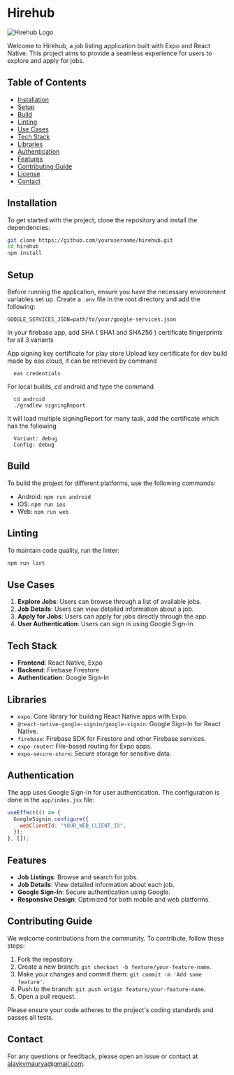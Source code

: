 
# Hirehub

![Hirehub Logo](https://res.cloudinary.com/dfh7pmyj0/image/upload/v1721490407/Screenshot_2024-07-20_211319_pgeqto.png)

Welcome to Hirehub, a job listing application built with Expo and React Native. This project aims to provide a seamless experience for users to explore and apply for jobs.

## Table of Contents
- [Installation](#installation)
- [Setup](#setup)
- [Build](#build)
- [Linting](#linting)
- [Use Cases](#use-cases)
- [Tech Stack](#tech-stack)
- [Libraries](#libraries)
- [Authentication](#authentication)
- [Features](#features)
- [Contributing Guide](#contributing-guide)
- [License](#license)
- [Contact](#contact)

## Installation

To get started with the project, clone the repository and install the dependencies:

```bash
git clone https://github.com/yourusername/hirehub.git
cd hirehub
npm install
```

## Setup

Before running the application, ensure you have the necessary environment variables set up. Create a `.env` file in the root directory and add the following:

```env
GOOGLE_SERVICES_JSON=path/to/your/google-services.json
```

In your firebase app, add SHA ( SHA1 and SHA256 ) certificate fingerprints for all 3 variants

App signing key certificate for play store
Upload key certificate for dev build made by eas cloud, it can be retrieved by command
```
  eas credentials
```
For local builds, cd android and type the command
```
  cd android
  ./gradlew signingReport
```
It will load multiple signingReport for many task, add the certificate which has the following
```
  Variant: debug
  Config: debug
```


## Build

To build the project for different platforms, use the following commands:

- Android: `npm run android`
- iOS: `npm run ios`
- Web: `npm run web`

## Linting

To maintain code quality, run the linter:

```bash
npm run lint
```

## Use Cases

1. **Explore Jobs**: Users can browse through a list of available jobs.
2. **Job Details**: Users can view detailed information about a job.
3. **Apply for Jobs**: Users can apply for jobs directly through the app.
4. **User Authentication**: Users can sign in using Google Sign-In.

## Tech Stack

- **Frontend**: React Native, Expo
- **Backend**: Firebase Firestore
- **Authentication**: Google Sign-In

## Libraries

- `expo`: Core library for building React Native apps with Expo.
- `@react-native-google-signin/google-signin`: Google Sign-In for React Native.
- `firebase`: Firebase SDK for Firestore and other Firebase services.
- `expo-router`: File-based routing for Expo apps.
- `expo-secure-store`: Secure storage for sensitive data.

## Authentication

The app uses Google Sign-In for user authentication. The configuration is done in the `app/index.jsx` file:

```javascript
useEffect(() => {
  GoogleSignin.configure({
    webClientId: "YOUR_WEB_CLIENT_ID",
  });
}, []);
```

## Features

- **Job Listings**: Browse and search for jobs.
- **Job Details**: View detailed information about each job.
- **Google Sign-In**: Secure authentication using Google.
- **Responsive Design**: Optimized for both mobile and web platforms.

## Contributing Guide

We welcome contributions from the community. To contribute, follow these steps:

1. Fork the repository.
2. Create a new branch: `git checkout -b feature/your-feature-name`.
3. Make your changes and commit them: `git commit -m 'Add some feature'`.
4. Push to the branch: `git push origin feature/your-feature-name`.
5. Open a pull request.

Please ensure your code adheres to the project's coding standards and passes all tests.

## Contact

For any questions or feedback, please open an issue or contact at ajaykvmaurya@gmail.com.
